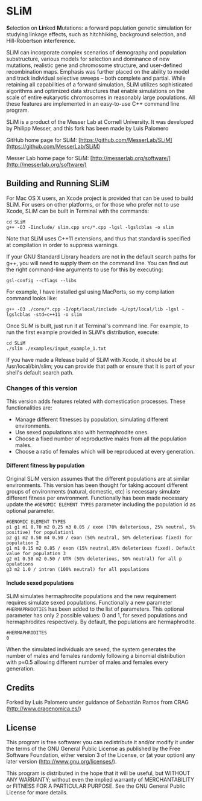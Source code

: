 # SLiM

**S**election on **Li**nked **M**utations: a forward population genetic simulation for studying linkage effects, such as hitchhiking, background selection, and Hill-Robertson interference.

SLiM can incorporate complex scenarios of demography and population substructure, various models for selection and dominance of new mutations, realistic gene and chromosome structure, and user-defined recombination maps. Emphasis was further placed on the ability to model and track individual selective sweeps – both complete and partial. While retaining all capabilities of a forward simulation, SLiM utilizes sophisticated algorithms and optimized data structures that enable simulations on the scale of entire eukaryotic chromosomes in reasonably large populations. All these features are implemented in an easy-to-use C++ command line program.

SLiM is a product of the Messer Lab at Cornell University. It was developed by Philipp Messer, and this fork has been made by Luis Palomero

GitHub home page for SLiM: [https://github.com/MesserLab/SLiM](https://github.com/MesserLab/SLiM)

Messer Lab home page for SLiM: [http://messerlab.org/software/](http://messerlab.org/software/)

## Building and Running SLiM

For Mac OS X users, an Xcode project is provided that can be used to build SLiM. For users on other platforms, or for those who prefer not to use Xcode, SLiM can be built in Terminal with the commands:

```
cd SLiM
g++ -O3 -Iinclude/ slim.cpp src/*.cpp -lgsl -lgslcblas -o slim
```

Note that SLiM uses C++11 extensions, and thus that standard is specified at compilation in order to suppress warnings.

If your GNU Standard Library headers are not in the default search paths for g++, you will need to supply them on the command line.  You can find out the right command-line arguments to use for this by executing:

```
gsl-config --cflags --libs
```

For example, I have installed gsl using MacPorts, so my compilation command looks like:

```
g++ -O3 ./core/*.cpp -I/opt/local/include -L/opt/local/lib -lgsl -lgslcblas -std=c++11 -o slim
```

Once SLiM is built, just run it at Terminal's command line. For example, to run the first example provided in SLiM's distribution, execute:

```
cd SLiM
./slim ./examples/input_example_1.txt
```

If you have made a Release build of SLiM with Xcode, it should be at /usr/local/bin/slim; you can provide that path or ensure that it is part of your shell's default search path.

### Changes of this version

This version adds features related with domestication processes. These functionalities are:
 - Manage different fitnesses by population, simulating different environments. 
 - Use sexed populations also with hermaphrodite ones.
 - Choose a fixed number of reproductive males from all the population males.
 - Choose a ratio of females which will be reproduced at every generation. 

#### Different fitness by population

Original SLiM version assumes that the different populations are at similar environments. This version has been thought for taking account different groups of environments (natural, domestic, etc) is necessary simulate different fitness per environment. Functionally has been made necessary update the `#GENOMIC ELEMENT TYPES` parameter including the population id as optional parameter.

```
#GENOMIC ELEMENT TYPES
p1 g1 m1 0.70 m2 0.25 m3 0.05 / exon (70% deleterious, 25% neutral, 5% positive) for population1
p2 g1 m2 0.50 m4 0.50 / exon (50% neutral, 50% deleterious fixed) for population 2
g1 m1 0.15 m2 0.85 / exon (15% neutral,85% deleterious fixed). Default value for population 3
g2 m1 0.50 m2 0.50 / UTR (50% deleterious, 50% neutral) for all p opulations
g3 m2 1.0 / intron (100% neutral) for all populations
```

#### Include sexed populations 

SLiM simulates hermaphrodite populations and the new requirement requires simulate sexed populations. Functionally a new parameter `#HERMAPRHDOTIES` has been added to the list of parameters. This optional parameter has only 2 possible values: 0 and 1, for sexed populations and hermaphrodites respectively. By default, the populations are hermaphrodite.

```
#HERMAPHRODITES 
0
```

When the simulated individuals are sexed, the system generates the number of males and females randomly following a binomial distribution with p=0.5 allowing different number of males and females every generation.

## Credits

Forked by Luis Palomero under guidance of Sebastián Ramos from CRAG (http://www.cragenomica.es/)

## License

 This program is free software: you can redistribute it and/or modify
 it under the terms of the GNU General Public License as published by
 the Free Software Foundation, either version 3 of the License, or
 (at your option) any later version (http://www.gnu.org/licenses/).

 This program is distributed in the hope that it will be useful,
 but WITHOUT ANY WARRANTY; without even the implied warranty of
 MERCHANTABILITY or FITNESS FOR A PARTICULAR PURPOSE.  See the
 GNU General Public License for more details.
